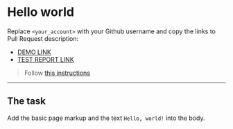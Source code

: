 # Hello world
Replace `<your_account>` with your Github username and copy the links to Pull Request description:
- [DEMO LINK](https://NataliMax.github.io/layout_hello-world/)
- [TEST REPORT LINK](https://NataliMax.github.io/layout_hello-world/report/html_report/)

> Follow [this instructions](https://mate-academy.github.io/layout_task-guideline/#how-to-solve-the-layout-tasks-on-github)
___

## The task
Add the basic page markup and the text `Hello, world!` into the body.

